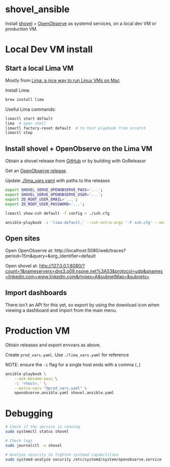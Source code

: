 # shovel_ansible

 Install [shovel](https://github.com/bbkane/shovel) + [OpenObserve](https://openobserve.ai/) as systemd services, on a local dev VM or production VM.

# Local Dev VM install

## Start a local Lima VM

Mostly from [Lima: a nice way to run Linux VMs on Mac](https://jvns.ca/blog/2023/07/10/lima--a-nice-way-to-run-linux-vms-on-mac/)

Install Lima:

```bash
brew install lima
```

Useful Lima commands:

```bash
limactl start default
lima  # open shell
limactl factory-reset default  # to test playbook from scratch
limactl stop
```

## Install shovel + OpenObserve on the Lima VM

Obtain a shovel release from [GitHub](https://github.com/bbkane/shovel/releases) or by building with GoReleasor

Get an [OpenObserve release](https://github.com/openobserve/openobserve/releases).

Update [./lima_vars.yaml](./lima_vars.yaml) with paths to the releases

```bash
export SHOVEL_SERVE_OPENOBSERVE_PASS='...';
export SHOVEL_SERVE_OPENOBSERVE_USER='...';
export ZO_ROOT_USER_EMAIL='...';
export ZO_ROOT_USER_PASSWORD='...';
```

```bash
limactl show-ssh default -f config > ./ssh.cfg
```

```bash
ansible-playbook -i 'lima-default,' --ssh-extra-args '-F ssh.cfg' --extra-vars "@lima_vars.yaml" openobserve.ansible.yaml shovel.ansible.yaml
```

## Open sites

Open OpenObserve at: http://localhost:5080/web/traces?period=15m&query=&org_identifier=default

Open shovel at: http://127.0.0.1:8080/?count=1&nameservers=dns3.p09.nsone.net%3A53&protocol=udp&qnames=linkedin.com+www.linkedin.com&rtypes=A&subnetMap=&subnets=

## Import dashboards

There isn't an API for this yet, so export by using the download icon when viewing a dashboard and import from the main menu.

# Production VM

Obtain releases and export envvars as above.

Create `prod_vars.yaml`. Use `./lima_vars.yaml` for reference

NOTE: ensure the `-i` flag for a single host ends with a comma (`,`)

```bash
ansible-playbook \
    --ask-become-pass \
    -i '<host>,' \
    --extra-vars "@prod_vars.yaml" \
    openobserve.ansible.yaml shovel.ansible.yaml
```

# Debugging

```bash
# Check if the service is running
sudo systemctl status shovel

# Check logs
sudo journalctl -u shovel

# Analyze security to tighten systemd capabilities
sudo systemd-analyze security /etc/systemd/system/openobserve.service
```
